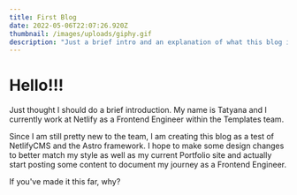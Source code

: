```yaml
---
title: First Blog
date: 2022-05-06T22:07:26.920Z
thumbnail: /images/uploads/giphy.gif
description: "Just a brief intro and an explanation of what this blog is for. "
---
```

# Hello!!!

Just thought I should do a brief introduction. My name is Tatyana and I currently work at Netlify as a Frontend Engineer within the Templates team.  

Since I am still pretty new to the team, I am creating this blog as a test of NetlifyCMS and the Astro framework.  I hope to make some design changes to better match my style as well as my current Portfolio site and actually start posting some content to document my journey as a Frontend Engineer. 

If you've made it this far, why?